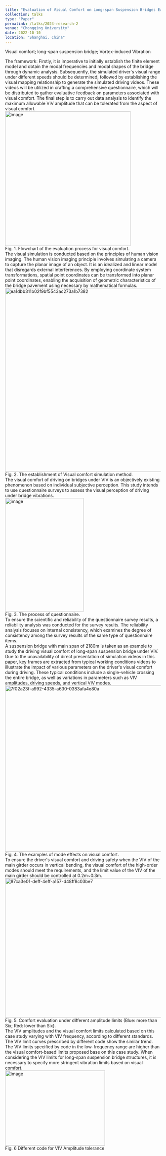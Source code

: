 ```yaml
---
title: "Evaluation of Visual Comfort on Long-span Suspension Bridges Experiencing Vortex-induced Vibration"
collection: talks
type: "Paper"
permalink: /talks/2023-research-2
venue: "Chongqing University"
date: 2022-10-10
location: "Shanghai, China"
---
```


Visual comfort; long-span suspension bridge; Vortex-induced Vibration

The framework: Firstly, it is imperative to initially establish the finite element model and obtain the modal frequencies and modal shapes of the bridge through dynamic analysis. Subsequently, the simulated driver's visual range under different speeds should be determined, followed by establishing the visual mapping relationship to generate the simulated driving videos. These videos will be utilized in crafting a comprehensive questionnaire, which will be distributed to gather evaluative feedback on parameters associated with visual comfort. The final step is to carry out data analysis to identify the maximum allowable VIV amplitude that can be tolerated from the aspect of visual comfort.  
<img width="406" height="434" alt="image" src="https://github.com/user-attachments/assets/f111c52b-fb0a-4f56-b7f0-859fd907790a" />  
Fig. 1. Flowchart of the evaluation process for visual comfort.  
The visual simulation is conducted based on the principles of human vision imaging. The human vision imaging principle involves simulating a camera to capture the planar image of an object. It is an idealized and linear model that disregards external interferences. By employing coordinate system transformations, spatial point coordinates can be transformed into planar point coordinates, enabling the acquisition of geometric characteristics of the bridge pavement using necessary by mathematical formulas.  
<img width="1132" height="592" alt="ea1dbb311b02f9bf5543ac273a1b7382" src="https://github.com/user-attachments/assets/c652ee63-7cfd-4fc5-b8ff-3084f3c8698f" />  
Fig. 2. The establishment of Visual comfort simulation method.  
The visual comfort of driving on bridges under VIV is an objectively existing phenomenon based on individual subjective perception. This study intends to use questionnaire surveys to assess the visual perception of driving under bridge vibrations.  
<img width="254" height="366" alt="image" src="https://github.com/user-attachments/assets/a32179c0-4fb5-40b2-9e8e-8ec2f70de6da" />  
Fig. 3. The process of questionnaire.  
To ensure the scientific and reliability of the questionnaire survey results, a reliability analysis was conducted for the survey results. The reliability analysis focuses on internal consistency, which examines the degree of consistency among the survey results of the same type of questionnaire items.  
A suspension bridge with main span of 2180m is taken as an example to study the driving visual comfort of long-span suspension bridge under VIV. Due to the unavailability of direct presentation of simulation videos in this paper, key frames are extracted from typical working conditions videos to illustrate the impact of various parameters on the driver's visual comfort during driving. These typical conditions include a single-vehicle crossing the entire bridge, as well as variations in parameters such as VIV amplitudes, driving speeds, and vertical VIV modes.  
<img width="956" height="536" alt="7f02a23f-a992-4335-a630-0383afa4e80a" src="https://github.com/user-attachments/assets/08ef160a-89ac-4113-a91f-90222a927dc5" />  
Fig. 4. The examples of mode effects on visual comfort.  
To ensure the driver's visual comfort and driving safety when the VIV of the main girder occurs in vertical bending, the visual comfort of the high-order modes should meet the requirements, and the limit value of the VIV of the main girder should be controlled at 0.2m~0.3m.  
<img width="930" height="450" alt="87ca3e01-deff-4eff-a157-d48ff8c03be7" src="https://github.com/user-attachments/assets/6cf488c0-eb24-44d6-aa92-5292bfb81a58" />  
Fig. 5. Comfort evaluation under different amplitude limits (Blue: more than Six; Red: lower than Six).  
The VIV amplitudes and the visual comfort limits calculated based on this case study varying with VIV frequency, according to different standards. The VIV limit curves prescribed by different code show the similar trend. The VIV limits specified by code in the low-frequency range are higher than the visual comfort-based limits proposed base on this case study. When considering the VIV limits for long-span suspension bridge structures, it is necessary to specify more stringent vibration limits based on visual comfort.  
<img width="323" height="242" alt="image" src="https://github.com/user-attachments/assets/b3f3fce1-5d51-4834-ab31-066337a44c41" />  
Fig. 6 Different code for VIV Amplitude tolerance




